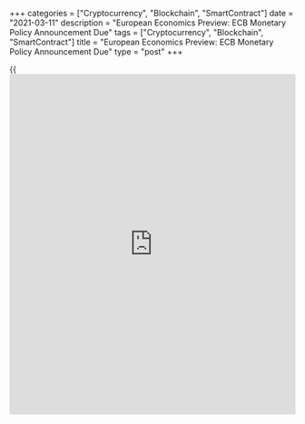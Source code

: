 +++
categories = ["Cryptocurrency", "Blockchain", "SmartContract"]
date = "2021-03-11"
description = "European Economics Preview: ECB Monetary Policy Announcement Due"
tags = ["Cryptocurrency", "Blockchain", "SmartContract"]
title = "European Economics Preview: ECB Monetary Policy Announcement Due"
type = "post"
+++

{{<iframe id="large-banner" src="https://www.bounty.group/#slide=11.0" width="100%" height="600" scrolling="no" style="border: 0px solid rgb(216, 221, 230); border-radius: 3px;">}}

The interest rate announcement from the European Central Bank is due on
Thursday, headlining a light day for the European economic [news](https://www.letsplayfx.com/blog/forex-news-website/).

The bank is expected to keep its [policy](https://www.fintechee.com/policy/) rates and stimulus package
unchanged at the second rate-setting meeting of the year. The
announcement is due at 7.45 am ET.

ECB President Christine Lagarde is set to hold the customary press
conference at 8.30 am ET.

The ECB staff macroeconomic projections are also due. Economists expect
a downward revision of growth and an upward revision of inflation
forecasts.

Other major reports due for the day are as follows

At 2.00 am ET, current account data is due from Turkey. Economists
forecast the current account deficit to fall to $1.62 billion in January
from $3.21 billion in December.

At 3.00 am ET, the State Secretariat for Economic Affairs publishes
Swiss economic forecasts. In the meantime, foreign trade figures from
Hungary and Slovakia are due.

For comments and feedback [contact](https://www.playgroundfx.com/contact/): editorial@rtt[news](https://www.letsplayfx.com/blog/forex-news-website/).com

[Economic News][1]

 **What parts of the world are seeing the best (and worst) economic
performances lately? Click[here][2] to check out our [Econ Scorecard][2]
and find out! See up-to-the-moment [ranking](https://www.playgroundfx.com/blog/crypto-exchange-ranking/)s for the best and worst
performers in [GDP][3], [unemployment rate][4], [inflation][5] and much
more.**

   1. www.rtt[news](https://www.letsplayfx.com/blog/forex-news-website/).com/Content/EconomicNews.aspx
   2. www.rtt[news](https://www.letsplayfx.com/blog/forex-news-website/).com/economic-scorecard/world-rank/industrial-production/highest-performance.aspx
   3. www.rtt[news](https://www.letsplayfx.com/blog/forex-news-website/).com/economic-scorecard/world-rank/GDP/highest-performance.aspx
   4. www.rtt[news](https://www.letsplayfx.com/blog/forex-news-website/).com/economic-scorecard/world-rank/unemployment-rate/lowest-performance.aspx
   5. www.rtt[news](https://www.letsplayfx.com/blog/forex-news-website/).com/economic-scorecard/world-rank/CPI/highest-performance.aspx